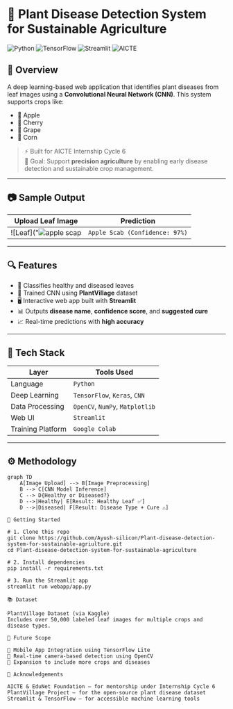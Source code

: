 # 🌿 Plant Disease Detection System for Sustainable Agriculture

![Python](https://img.shields.io/badge/Python-3.10-blue?logo=python) 
![TensorFlow](https://img.shields.io/badge/TensorFlow-ML-orange?logo=tensorflow) 
![Streamlit](https://img.shields.io/badge/Streamlit-WebApp-red?logo=streamlit)
![AICTE](https://img.shields.io/badge/AICTE-Internship-yellow)

## 🧠 Overview

A deep learning-based web application that identifies plant diseases from leaf images using a **Convolutional Neural Network (CNN)**. This system supports crops like:

- 🍎 Apple
- 🍒 Cherry
- 🍇 Grape
- 🌽 Corn

> ⚡ Built for AICTE Internship Cycle 6  
> 🎯 Goal: Support **precision agriculture** by enabling early disease detection and sustainable crop management.

---

## 📷 Sample Output

| Upload Leaf Image | Prediction |
|-------------------|------------|
| ![Leaf]("![apple scap](https://github.com/user-attachments/assets/146d9c9f-45ea-4145-b54e-9866a3c9d00a)| `Apple Scab (Confidence: 97%)` |

---

## 🔍 Features

- 🌱 Classifies healthy and diseased leaves
- 🤖 Trained CNN using **PlantVillage** dataset
- 🖥️ Interactive web app built with **Streamlit**
- 📊 Outputs **disease name**, **confidence score**, and **suggested cure**
- 📈 Real-time predictions with **high accuracy**

---

## 🧪 Tech Stack

| Layer            | Tools Used                         |
|------------------|------------------------------------|
| Language         | `Python`                           |
| Deep Learning    | `TensorFlow`, `Keras`, `CNN`       |
| Data Processing  | `OpenCV`, `NumPy`, `Matplotlib`    |
| Web UI           | `Streamlit`                        |
| Training Platform| `Google Colab`                     |

---

## ⚙️ Methodology

```mermaid
graph TD
    A[Image Upload] --> B[Image Preprocessing]
    B --> C[CNN Model Inference]
    C --> D{Healthy or Diseased?}
    D -->|Healthy| E[Result: Healthy Leaf ✅]
    D -->|Diseased| F[Result: Disease Type + Cure ⚠️]

🚀 Getting Started

# 1. Clone this repo
git clone https://github.com/Ayush-silicon/Plant-disease-detection-system-for-sustainable-agriulture.git
cd Plant-disease-detection-system-for-sustainable-agriculture

# 2. Install dependencies
pip install -r requirements.txt

# 3. Run the Streamlit app
streamlit run webapp/app.py

📚 Dataset

PlantVillage Dataset (via Kaggle)
Includes over 50,000 labeled leaf images for multiple crops and disease types.

🧾 Future Scope

📱 Mobile App Integration using TensorFlow Lite
🎥 Real-time camera-based detection using OpenCV
🌾 Expansion to include more crops and diseases

🙌 Acknowledgements

AICTE & EduNet Foundation – for mentorship under Internship Cycle 6
PlantVillage Project – for the open-source plant disease dataset
Streamlit & TensorFlow – for accessible machine learning tools




